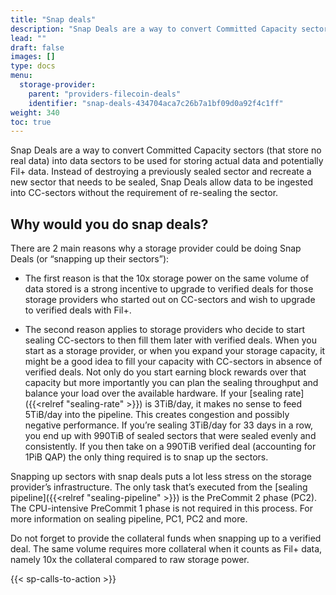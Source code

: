```yaml
---
title: "Snap deals"
description: "Snap Deals are a way to convert Committed Capacity sectors (that store no real data) into data sectors to be used for storing actual data."
lead: ""
draft: false
images: []
type: docs
menu:
  storage-provider:
    parent: "providers-filecoin-deals"
    identifier: "snap-deals-434704aca7c26b7a1bf09d0a92f4c1ff"
weight: 340
toc: true
---
```


Snap Deals are a way to convert Committed Capacity sectors (that store no real data) into data sectors to be used for storing actual data and potentially Fil+ data. Instead of destroying a previously sealed sector and recreate a new sector that needs to be sealed, Snap Deals allow data to be ingested into CC-sectors without the requirement of re-sealing the sector.

## Why would you do snap deals?
There are 2 main reasons why a storage provider could be doing Snap Deals (or “snapping up their sectors”):

* The first reason is that the 10x storage power on the same volume of data stored is a strong incentive to upgrade to verified deals for those storage providers who started out on CC-sectors and wish to upgrade to verified deals with Fil+.

* The second reason applies to storage providers who decide to start sealing CC-sectors to then fill them later with verified deals. When you start as a storage provider, or when you expand your storage capacity, it might be a good idea to fill your capacity with CC-sectors in absence of verified deals. Not only do you start earning block rewards over that capacity but more importantly you can plan the sealing throughput and balance your load over the available hardware. If your [sealing rate]({{<relref "sealing-rate" >}}) is 3TiB/day, it makes no sense to feed 5TiB/day into the pipeline. This creates congestion and possibly negative performance. If you’re sealing 3TiB/day for 33 days in a row, you end up with 990TiB of sealed sectors that were sealed evenly and consistently. If you then take on a 990TiB verified deal (accounting for 1PiB QAP) the only thing required is to snap up the sectors.

Snapping up sectors with snap deals puts a lot less stress on the storage provider’s infrastructure. The only task that’s executed from the [sealing pipeline]({{<relref "sealing-pipeline" >}}) is the PreCommit 2 phase (PC2). The CPU-intensive PreCommit 1 phase is not required in this process. For more information on sealing pipeline, PC1, PC2 and more.

Do not forget to provide the collateral funds when snapping up to a verified deal. The same volume requires more collateral when it counts as Fil+ data, namely 10x the collateral compared to raw storage power.

{{< sp-calls-to-action >}}
